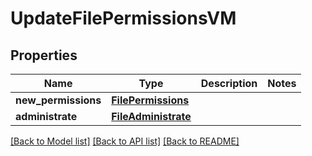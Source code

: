 # UpdateFilePermissionsVM


## Properties
Name | Type | Description | Notes
------------ | ------------- | ------------- | -------------
**new_permissions** | [**FilePermissions**](FilePermissions.md) |  | 
**administrate** | [**FileAdministrate**](FileAdministrate.md) |  | 

[[Back to Model list]](../README.md#documentation-for-models) [[Back to API list]](../README.md#documentation-for-api-endpoints) [[Back to README]](../README.md)


